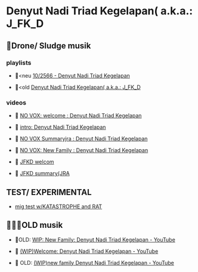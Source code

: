 # Denyut Nadi Triad Kegelapan( a.k.a.: J_FK_D

## 🎂Drone/ Sludge musik

### playlists

- 🐹<neu [10/2566 - Denyut Nadi Triad Kegelapan](https://www.youtube.com/playlist?list=PLRuC8miwI1jQQk9sj1t6ju6RYAnT3ZYxG)

- 🐹<old [Denyut Nadi Triad Kegelapan( a.k.a.: J_FK_D](https://www.youtube.com/playlist?list=PLRuC8miwI1jRuwmHXr5_1Y43WcpsUM5x9)


### videos

- 🎂 [NO VOX: welcome : Denyut Nadi Triad Kegelapan](https://www.youtube.com/watch?v=57vbDOWrFCY)

- 🎂 [intro: Denyut Nadi Triad Kegelapan](https://www.youtube.com/watch?v=bgtBMzDFe5A)

- 🎂 [NO VOX Summaryjra : Denyut Nadi Triad Kegelapan](https://www.youtube.com/watch?v=TpflYgXrU-8)

- 🎂 [NO VOX: New Family : Denyut Nadi Triad Kegelapan](https://www.youtube.com/watch?v=oAKIh7lGCe8)

- 🎂 [JFKD welcom](https://www.youtube.com/watch?v=Kj45VaMjp18)

- 🎂 [JFKD summary(JRA ](https://www.youtube.com/watch?v=aPjxQ6V5uxE)

## TEST/ EXPERIMENTAL

- [ mig test w/KATASTROPHE and RAT](https://www.youtube.com/watch?v=fOS5mMmkX0Y)

## 👩‍👧‍👧OLD musik

- 🦄OLD: [WIP: New Family: Denyut Nadi Triad Kegelapan - YouTube](https://www.youtube.com/watch?v=4J0OYXQ1Llc)

- 🥰 [(WIP)Welcome: Denyut Nadi Triad Kegelapan - YouTube](https://www.youtube.com/watch?v=R9Vi2XLLjcs)

- 🐼 OLD: [(WIP)new family Denyut Nadi Triad Kegelapan - YouTube](https://www.youtube.com/watch?v=e38sreT25fc)

